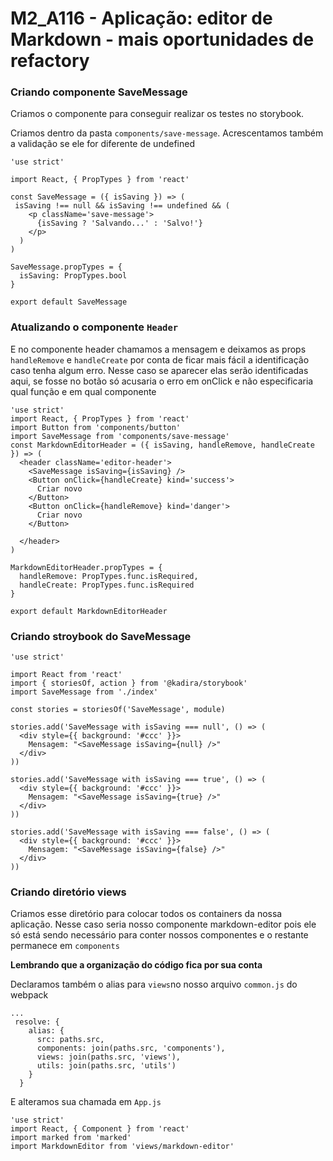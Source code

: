 # M2_A116 - Aplicação: editor de Markdown - mais oportunidades de refactory

### Criando componente SaveMessage
Criamos o componente para conseguir realizar os testes no storybook.

Criamos dentro da pasta `components/save-message`. Acrescentamos também a validação se ele for diferente de undefined

```
'use strict'

import React, { PropTypes } from 'react'

const SaveMessage = ({ isSaving }) => (
 isSaving !== null && isSaving !== undefined && (
    <p className='save-message'>
      {isSaving ? 'Salvando...' : 'Salvo!'}
    </p>
  )
)

SaveMessage.propTypes = {
  isSaving: PropTypes.bool
}

export default SaveMessage

```

### Atualizando o componente `Header`
E no componente header chamamos a mensagem e deixamos as props `handleRemove` e `handleCreate` por conta de ficar mais fácil a identificação caso tenha algum erro. Nesse caso se aparecer elas serão identificadas aqui, se fosse no botão só acusaria o erro em onClick e não especificaria qual função e em qual componente

```
'use strict'
import React, { PropTypes } from 'react'
import Button from 'components/button'
import SaveMessage from 'components/save-message'
const MarkdownEditorHeader = ({ isSaving, handleRemove, handleCreate }) => (
  <header className='editor-header'>
    <SaveMessage isSaving={isSaving} />
    <Button onClick={handleCreate} kind='success'>
      Criar novo
    </Button>
    <Button onClick={handleRemove} kind='danger'>
      Criar novo
    </Button>

  </header>
)

MarkdownEditorHeader.propTypes = {
  handleRemove: PropTypes.func.isRequired,
  handleCreate: PropTypes.func.isRequired
}

export default MarkdownEditorHeader
```
### Criando stroybook do SaveMessage

```
'use strict'

import React from 'react'
import { storiesOf, action } from '@kadira/storybook'
import SaveMessage from './index'

const stories = storiesOf('SaveMessage', module)

stories.add('SaveMessage with isSaving === null', () => (
  <div style={{ background: '#ccc' }}>
    Mensagem: "<SaveMessage isSaving={null} />"
  </div>
))

stories.add('SaveMessage with isSaving === true', () => (
  <div style={{ background: '#ccc' }}>
    Mensagem: "<SaveMessage isSaving={true} />"
  </div>
))

stories.add('SaveMessage with isSaving === false', () => (
  <div style={{ background: '#ccc' }}>
    Mensagem: "<SaveMessage isSaving={false} />"
  </div>
))

```

### Criando diretório views
Criamos esse diretório para colocar todos os containers da nossa aplicação. Nesse caso seria nosso componente markdown-editor pois ele só está sendo necessário para conter nossos componentes e o restante permanece em `components`

**Lembrando que a organização do código fica por sua conta**

Declaramos também o alias para `views`no nosso arquivo `common.js` do webpack

```
...
 resolve: {
    alias: {
      src: paths.src,
      components: join(paths.src, 'components'),
      views: join(paths.src, 'views'),
      utils: join(paths.src, 'utils')
    }
  }
```

E alteramos sua chamada em `App.js`

```
'use strict'
import React, { Component } from 'react'
import marked from 'marked'
import MarkdownEditor from 'views/markdown-editor'
```
